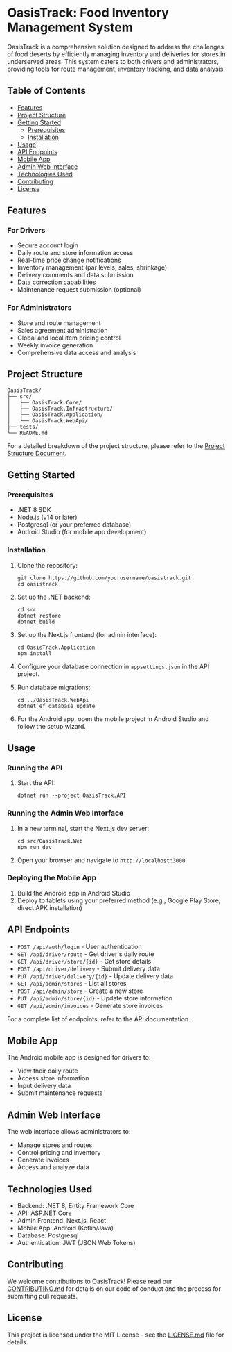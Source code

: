 # OasisTrack: Food Inventory Management System

OasisTrack is a comprehensive solution designed to address the challenges of food deserts by efficiently managing inventory and deliveries for stores in underserved areas. This system caters to both drivers and administrators, providing tools for route management, inventory tracking, and data analysis.

## Table of Contents

- [Features](#features)
- [Project Structure](#project-structure)
- [Getting Started](#getting-started)
    - [Prerequisites](#prerequisites)
    - [Installation](#installation)
- [Usage](#usage)
- [API Endpoints](#api-endpoints)
- [Mobile App](#mobile-app)
- [Admin Web Interface](#admin-web-interface)
- [Technologies Used](#technologies-used)
- [Contributing](#contributing)
- [License](#license)

## Features

### For Drivers
- Secure account login
- Daily route and store information access
- Real-time price change notifications
- Inventory management (par levels, sales, shrinkage)
- Delivery comments and data submission
- Data correction capabilities
- Maintenance request submission (optional)

### For Administrators
- Store and route management
- Sales agreement administration
- Global and local item pricing control
- Weekly invoice generation
- Comprehensive data access and analysis

## Project Structure

```
OasisTrack/
├── src/
│   ├── OasisTrack.Core/
│   ├── OasisTrack.Infrastructure/
│   ├── OasisTrack.Application/
│   └── OasisTrack.WebApi/
├── tests/
└── README.md
```

For a detailed breakdown of the project structure, please refer to the [Project Structure Document](PROJECT_STRUCTURE.md).

## Getting Started

### Prerequisites

- .NET 8 SDK
- Node.js (v14 or later)
- Postgresql (or your preferred database)
- Android Studio (for mobile app development)

### Installation

1. Clone the repository:
   ```
   git clone https://github.com/yourusername/oasistrack.git
   cd oasistrack
   ```

2. Set up the .NET backend:
   ```
   cd src
   dotnet restore
   dotnet build
   ```

3. Set up the Next.js frontend (for admin interface):
   ```
   cd OasisTrack.Application
   npm install
   ```

4. Configure your database connection in `appsettings.json` in the API project.

5. Run database migrations:
   ```
   cd ../OasisTrack.WebApi
   dotnet ef database update
   ```

6. For the Android app, open the mobile project in Android Studio and follow the setup wizard.

## Usage

### Running the API

1. Start the API:
   ```
   dotnet run --project OasisTrack.API
   ```

### Running the Admin Web Interface

1. In a new terminal, start the Next.js dev server:
   ```
   cd src/OasisTrack.Web
   npm run dev
   ```

2. Open your browser and navigate to `http://localhost:3000`

### Deploying the Mobile App

1. Build the Android app in Android Studio
2. Deploy to tablets using your preferred method (e.g., Google Play Store, direct APK installation)

## API Endpoints

- `POST /api/auth/login` - User authentication
- `GET /api/driver/route` - Get driver's daily route
- `GET /api/driver/store/{id}` - Get store details
- `POST /api/driver/delivery` - Submit delivery data
- `PUT /api/driver/delivery/{id}` - Update delivery data
- `GET /api/admin/stores` - List all stores
- `POST /api/admin/store` - Create a new store
- `PUT /api/admin/store/{id}` - Update store information
- `GET /api/admin/invoices` - Generate store invoices

For a complete list of endpoints, refer to the API documentation.

## Mobile App

The Android mobile app is designed for drivers to:
- View their daily route
- Access store information
- Input delivery data
- Submit maintenance requests

## Admin Web Interface

The web interface allows administrators to:
- Manage stores and routes
- Control pricing and inventory
- Generate invoices
- Access and analyze data

## Technologies Used

- Backend: .NET 8, Entity Framework Core
- API: ASP.NET Core
- Admin Frontend: Next.js, React
- Mobile App: Android (Kotlin/Java)
- Database: Postgresql
- Authentication: JWT (JSON Web Tokens)

## Contributing

We welcome contributions to OasisTrack! Please read our [CONTRIBUTING.md](CONTRIBUTING.md) for details on our code of conduct and the process for submitting pull requests.

## License

This project is licensed under the MIT License - see the [LICENSE.md](LICENSE.md) file for details.
